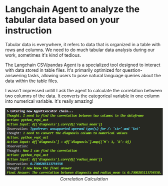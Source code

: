 # Langchain Agent to analyze the tabular data based on your instruction

Tabular data is everywhere, it refers to data that is organized in a table with rows and columns. We need to do much tabular data analysis during our work, sometimes it's kind of tedious.

The Langchain CSV/pandas Agent is a specialized tool designed to interact with data stored in table files. It's primarily optimized for question-answering tasks, allowing users to pose natural language queries about the data within the table files.





I wasn't impressed untill I ask the agent to calculate the correlation between two columns of the data. It converts the categorical variable in one column into numerical variable. It's really amazing! 


<p align="center">
<img src="imgs/agent.png">
<br>
<em>Correlation Calculation</em></p>
